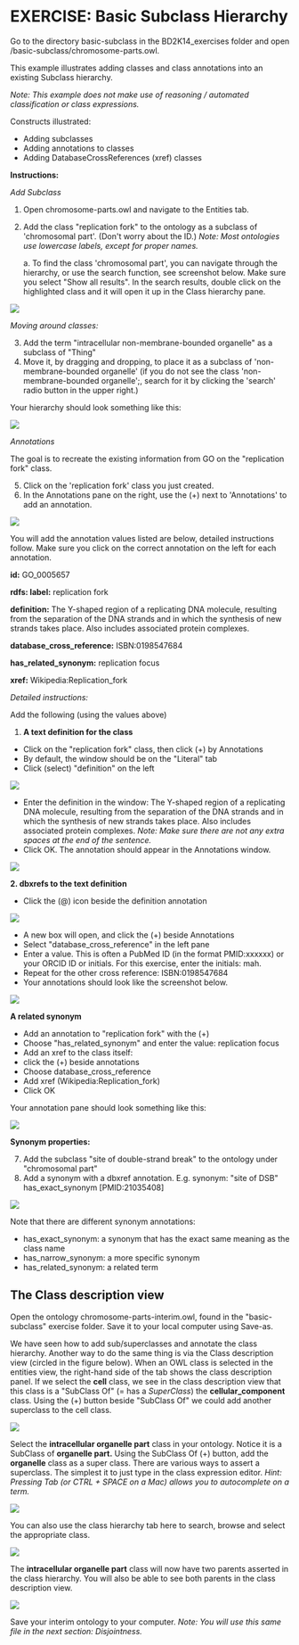 # EXERCISE: Basic Subclass Hierarchy

Go to the directory basic-subclass in the BD2K14\_exercises folder and open /basic-subclass/chromosome-parts.owl.

This example illustrates adding classes and class annotations into an existing Subclass hierarchy.

_Note: This example does not make use of reasoning / automated classification or class expressions._

Constructs illustrated:

 - Adding subclasses
 - Adding annotations to classes
 - Adding DatabaseCrossReferences (xref) classes

**Instructions:**

_Add Subclass_
1. Open chromosome-parts.owl and navigate to the Entities tab.
2. Add the class "replication fork" to the ontology as a subclass of 'chromosomal part'. (Don't worry about the ID.) _Note: Most ontologies use lowercase labels, except for proper names._
    
    a. To find the class 'chromosomal part', you can navigate through the hierarchy, or use the search function, see screenshot below. Make sure you select "Show all results". In the search results, double click on the highlighted class and it will open it up in the Class hierarchy pane.

![](./media/Figure26.png)

_Moving around classes:_

3. Add the term "intracellular non-membrane-bounded organelle" as a subclass of "Thing"
4. Move it, by dragging and dropping, to place it as a subclass of 'non-membrane-bounded organelle' (if you do not see the class 'non-membrane-bounded organelle';, search for it by clicking the 'search' radio button in the upper right.)

Your hierarchy should look something like this:

![](./media/Figure27.png)

_Annotations_

The goal is to recreate the existing information from GO on the "replication fork" class.

5. Click on the 'replication fork' class you just created.
6. In the Annotations pane on the right, use the (+) next to 'Annotations' to add an annotation.

![](./media/Figure28.png)

You will add the annotation values listed are below, detailed instructions follow. Make sure you click on the correct annotation on the left for each annotation.

**id:** GO\_0005657

**rdfs: label:** replication fork

**definition:** The Y-shaped region of a replicating DNA molecule, resulting from the separation of the DNA strands and in which the synthesis of new strands takes place. Also includes associated protein complexes.

**database\_cross\_reference:** ISBN:0198547684

**has\_related\_synonym:** replication focus

**xref:** Wikipedia:Replication\_fork

_Detailed instructions:_

Add the following (using the values above)

1. **A text definition for the class**
- Click on the "replication fork" class, then click (+) by Annotations
- By default, the window should be on the "Literal" tab
- Click (select) "definition" on the left

![](./media/Figure29.png)

- Enter the definition in the window: The Y-shaped region of a replicating DNA molecule, resulting from the separation of the DNA strands and in which the synthesis of new strands takes place. Also includes associated protein complexes. _Note: Make sure there are not any extra spaces at the end of the sentence._
- Click OK. The annotation should appear in the Annotations window.

![](./media/Figure30.png)

**2. dbxrefs to the text definition**

- Click the (@) icon beside the definition annotation

![](./media/Figure31.png)

- A new box will open, and click the (+) beside Annotations
- Select "database\_cross\_reference" in the left pane
- Enter a value. This is often a PubMed ID (in the format PMID:xxxxxx) or your ORCID ID or initials. For this exercise, enter the initials: mah.
- Repeat for the other cross reference: ISBN:0198547684
- Your annotations should look like the screenshot below.

![](./media/Figure32.png)

**A related synonym**

- Add an annotation to "replication fork" with the (+)
- Choose "has\_related\_synonym" and enter the value: replication focus
- Add an xref to the class itself:
- click the (+) beside annotations
- Choose database\_cross\_reference
- Add xref (Wikipedia:Replication\_fork)
- Click OK

Your annotation pane should look something like this:

![](./media/Figure33.png)

**Synonym properties:**

7. Add the subclass "site of double-strand break" to the ontology under "chromosomal part"
8. Add a synonym with a dbxref annotation. E.g. synonym: "site of DSB" has\_exact\_synonym [PMID:21035408]

![](./media/Figure34.png)

Note that there are different synonym annotations:
- has\_exact\_synonym: a synonym that has the exact same meaning as the class name
- has\_narrow\_synonym: a more specific synonym
- has\_related\_synonym: a related term

## The Class description view

Open the ontology chromosome-parts-interim.owl, found in the "basic-subclass" exercise folder.  Save it to your local computer using Save-as.

We have seen how to add sub/superclasses and annotate the class hierarchy. Another way to do the same thing is via the Class description view (circled in the figure below). When an OWL class is selected in the entities view, the right-hand side of the tab shows the class description panel. If we select the **cell** class, we see in the class description view that this class is a "SubClass Of" (= has a _SuperClass_) the **cellular\_component** class. Using the (+) button beside "SubClass Of" we could add another superclass to the cell class.

![](./media/Figure35.png)

Select the **intracellular organelle part** class in your ontology. Notice it is a SubClass of **organelle part.** Using the SubClass Of (+) button, add the **organelle** class as a super class. There are various ways to assert a superclass. The simplest it to just type in the class expression editor. _Hint: Pressing Tab (or CTRL + SPACE on a Mac) allows you to autocomplete on a term._

![](./media/Figure36.png)

You can also use the class hierarchy tab here to search, browse and select the appropriate class.

![](./media/Figure37.png)

The **intracellular organelle part** class will now have two parents asserted in the class hierarchy. You will also be able to see both parents in the class description view.

![](./media/Figure38.png)

Save your interim ontology to your computer. _Note: You will use this same file in the next section: Disjointness._
